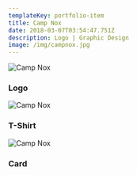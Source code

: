```yaml
---
templateKey: portfolio-item
title: Camp Nox
date: 2018-03-07T03:54:47.751Z
description: Logo | Graphic Design
image: /img/campnox.jpg
---
```


![Camp Nox](/img/campnox.jpg)

### Logo

![Camp Nox](/img/campnox2.jpg)

### T-Shirt

![Camp Nox](/img/campnox3.jpg)

### Card
